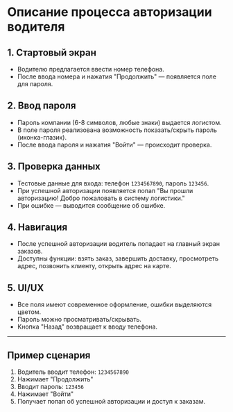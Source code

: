 # Описание процесса авторизации водителя

## 1. Стартовый экран

- Водителю предлагается ввести номер телефона.
- После ввода номера и нажатия "Продолжить" — появляется поле для пароля.

## 2. Ввод пароля

- Пароль компании (6-8 символов, любые знаки) выдается логистом.
- В поле пароля реализована возможность показать/скрыть пароль (иконка-глазик).
- После ввода пароля и нажатия "Войти" — происходит проверка.

## 3. Проверка данных

- Тестовые данные для входа: телефон `1234567890`, пароль `123456`.
- При успешной авторизации появляется попап "Вы прошли авторизацию! Добро пожаловать в систему логистики."
- При ошибке — выводится сообщение об ошибке.

## 4. Навигация

- После успешной авторизации водитель попадает на главный экран заказов.
- Доступны функции: взять заказ, завершить доставку, просмотреть адрес, позвонить клиенту, открыть адрес на карте.

## 5. UI/UX

- Все поля имеют современное оформление, ошибки выделяются цветом.
- Пароль можно просматривать/скрывать.
- Кнопка "Назад" возвращает к вводу телефона.

---

## Пример сценария

1. Водитель вводит телефон: `1234567890`
2. Нажимает "Продолжить"
3. Вводит пароль: `123456`
4. Нажимает "Войти"
5. Получает попап об успешной авторизации и доступ к заказам.

